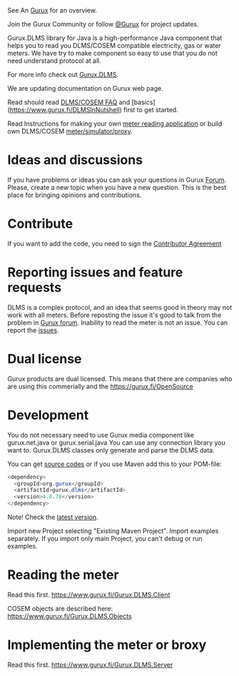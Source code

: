 See An [Gurux](https://www.gurux.fi/ "Gurux") for an overview.

Join the Gurux Community or follow [@Gurux](https://twitter.com/guruxorg "@Gurux") for project updates.

Gurux.DLMS library for Java is a high-performance Java component that helps you to read you DLMS/COSEM compatible electricity, gas or water meters. We have try to make component so easy to use that you do not need understand protocol at all.

For more info check out [Gurux.DLMS](https://www.gurux.fi/Gurux.DLMS "Gurux.DLMS").

We are updating documentation on Gurux web page. 

Read should read [DLMS/COSEM FAQ](https://www.gurux.fi/DLMSCOSEMFAQ) and [basics] (https://www.gurux.fi/DLMSInNutshell) first to get started. 

Read Instructions for making your own [meter reading application](https://www.gurux.org/DLMSIntro) or build own 
DLMS/COSEM [meter/simulator/proxy](https://www.gurux.fi/Gurux.DLMS.Server).

Ideas and discussions
=========================== 

If you have problems or ideas you can ask your questions in Gurux [Forum](https://www.gurux.fi/forum). Please, create a new topic when you have a new question.
This is the best place for bringing opinions and contributions. 

Contribute
=========================== 

If you want to add the code, you need to sign the [Contributor Agreement](https://www.gurux.fi/files/ContributorAgreement.dotx)

Reporting issues and feature requests
=========================== 

DLMS is a complex protocol, and an idea that seems good in theory may not work with all meters. Before reposting the issue it's good to talk from the problem in [Gurux forum](https://www.gurux.fi/forum).
Inability to read the meter is not an issue.
You can report the [issues](https://www.gurux.fi/project/issues/gurux.dlms.java). 

Dual license
=========================== 
Gurux products are dual licensed. This means that there are companies who are using this commerially and the
https://gurux.fi/OpenSource

Development
=========================== 

You do not necessary need to use Gurux media component like gurux.net.java or gurux.serial.java 
You can use any connection library you want to.
Gurux.DLMS classes only generate and parse the DLMS data.

You can get [source codes](https://www.github.com/gurux/gurux.dlms.java) or if you use Maven add this to your POM-file:
```java
<dependency>
  <groupId>org.gurux</groupId>
  <artifactId>gurux.dlms</artifactId>
  <version>4.0.78</version>
</dependency>
```
Note! Check the [latest version]("https://search.maven.org/#search%7Cga%7C1%7Ca%3A%22gurux.dlms%22").

Import new Project selecting "Existing Maven Project". Import examples separately. If you import only main Project, you can't debug or run examples. 

Reading the meter
=========================== 

Read this first.
https://www.gurux.fi/Gurux.DLMS.Client

COSEM objects are described here:
https://www.gurux.fi/Gurux.DLMS.Objects

Implementing the meter or broxy
=========================== 

Read this first.
https://www.gurux.fi/Gurux.DLMS.Server
